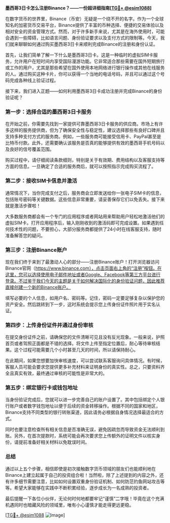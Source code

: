 **墨西哥3日卡怎么注册Binance？——一份超详细指南[[TG💪+ @esim1088](https://t.me/s/esim1088)]**

在数字货币的世界里，Binance（币安）无疑是一个绕不开的名字。作为一个全球知名的加密货币交易平台，Binance提供了丰富的币种选择、便捷的交易体验以及相对安全的资金管理方式。然而，对于许多新手来说，尤其是在海外使用时，可能会遇到一些障碍，比如语言问题、身份验证要求以及支付方式的限制等。今天，我们就来聊聊如何通过购买墨西哥3日卡来顺利完成Binance的注册和身份认证。

首先，让我们简单了解一下什么是墨西哥3日卡。这是一种临时的虚拟SIM卡服务，允许用户在短时间内享受国际漫游功能。它非常适合那些需要在国外短期旅行或工作的用户，尤其是那些希望在国外使用本地网络进行银行操作或其他在线服务的人。通过购买这种卡片，你可以获得一个当地的电话号码，并且可以通过这个号码完成各种线上验证过程。

接下来，我们进入正题——如何利用墨西哥3日卡成功注册并完成Binance的身份验证呢？

### 第一步：选择合适的墨西哥3日卡服务

在开始之前，你需要先找到一家提供可靠墨西哥3日卡服务的供应商。市场上有许多这样的服务提供商，但为了确保安全性与稳定性，建议选择那些有良好口碑并且支持多种支付方式的服务商。例如，一些服务商可能接受信用卡、PayPal甚至是比特币付款。此外，还需要确认该服务是否真的能够提供有效的墨西哥手机号码以及良好的信号覆盖范围。

购买过程中，请仔细阅读条款细则，特别是关于有效期、费用结构以及客服支持等方面的信息。一旦确定了合适的服务商后，就可以按照指示完成购买流程了。

### 第二步：接收SIM卡信息并激活

通常情况下，当你完成支付之后，服务商会立即发送给你一张电子SIM卡的信息，包括账号密码等关键数据。这些信息非常重要，请妥善保存它们以免丢失。接下来就是激活步骤啦！

大多数服务商都会有一个专门的应用程序或者网站用来帮助用户轻松地激活他们的虚拟SIM卡。打开应用程序后，输入刚刚收到的激活码即可完成设置。如果遇到任何技术性的问题，不要担心，大部分服务商都提供了24小时在线客服支持，随时准备解答您的疑问。

### 第三步：注册Binance账户

现在我们终于来到了最激动人心的部分——注册Binance账户！打开浏览器访问Binance官网（https://www.binance.com），点击页面右上角的“注册”按钮。在这里，您可以选择使用电子邮件地址或者Google、Facebook等第三方平台进行登录。不过鉴于我们今天的主题是关于如何解决国际化的身份验证问题，因此推荐直接创建一个新的Binance账户。

填写必要的个人信息，如用户名、密码等。记住，密码一定要足够复杂以保护您的资产安全。然后跳转到下一步，这时系统会提示您上传身份证件照片用于实名认证。

### 第四步：上传身份证件并通过身份审核

在提交身份证件之前，请确保您的文件清晰可见且没有反光现象。一般来说，护照首页或者驾照正面都是不错的选择。将文件上传至指定位置后，耐心等待审核结果。这个过程可能需要几个小时甚至几天的时间，所以请保持耐心。

在此期间，如果您想要加快审核速度，可以尝试联系客服询问具体情况。有时候，客服人员可能会要求您提供更多补充材料来证明身份的真实性。总之，只要资料齐全且真实有效，最终通过审核的可能性是非常大的。

### 第五步：绑定银行卡或钱包地址

当身份验证完成后，您就可以进一步完善自己的账户设置了。其中包括绑定个人银行账户或者数字钱包地址以便于后续的资金转移操作。根据不同的国家和地区，Binance支持不同类型的银行转账渠道，因此请务必根据自身情况选择最适合的方式。

同时也要注意检查所有相关信息是否准确无误，避免因疏忽而导致资金无法顺利到账。另外，在首次提款时，系统可能会再次要求您上传额外的证明文件以核实身份，请提前准备好相关材料以免耽误时间。

### 总结

通过以上五个步骤，相信即使是初次接触数字货币领域的朋友们也能顺利地在Binance上建立起属于自己的投资组合啦！当然啦，除了上述提到的内容之外，还有许多细节需要注意，比如如何设置双重身份验证机制、如何防范钓鱼网站攻击等等。希望大家能够在实践中不断积累经验，逐步成长为一名成熟的投资者。

最后提醒一下各位小伙伴，无论何时何地都要牢记“谨慎”二字哦！毕竟在这个充满机遇同时也暗藏风险的领域里，唯有小心谨慎才能走得更远更稳。

[[TG💪+ @esim1088](https://t.me/s/esim1088) ![Image](https://i.postimg.cc/4NQfJmqS/Snipaste-2025-05-13-00-14-12.png)]